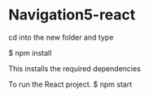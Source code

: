# Navigation5-react

cd into the new folder and type

$ npm install

This installs the required dependencies

To run the React project. 
$ npm start
